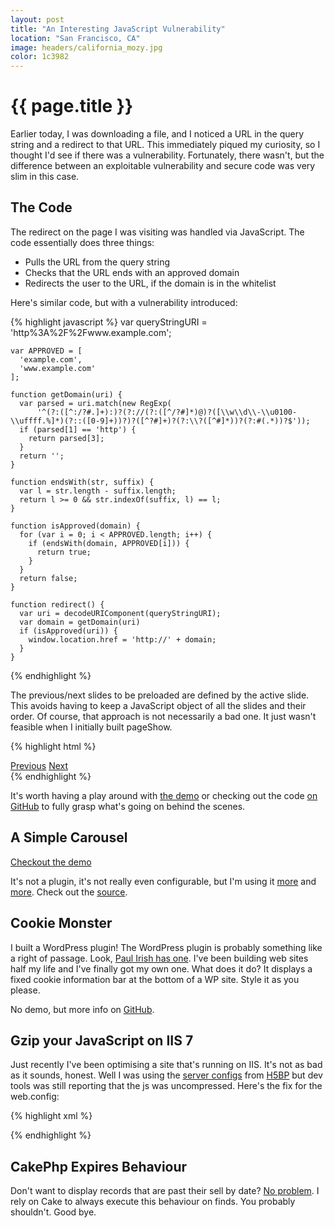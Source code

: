 ```yaml
---
layout: post
title: "An Interesting JavaScript Vulnerability"
location: "San Francisco, CA"
image: headers/california_mozy.jpg
color: 1c3982
---
```


{{ page.title }}
================

Earlier today, I was downloading a file, and I noticed a URL in the query string and a redirect to that URL. This immediately piqued my curiosity, so I thought I'd see if there was a vulnerability. Fortunately, there wasn't, but the difference between an exploitable vulnerability and secure code was very slim in this case.

The Code
--------

The redirect on the page I was visiting was handled via JavaScript.
The code essentially does three things:
  * Pulls the URL from the query string
  * Checks that the URL ends with an approved domain
  * Redirects the user to the URL, if the domain is in the whitelist

Here's similar code, but with a vulnerability introduced:

{% highlight javascript %}
    var queryStringURI = 'http%3A%2F%2Fwww.example.com';

    var APPROVED = [
      'example.com',
      'www.example.com'
    ];

    function getDomain(uri) {
      var parsed = uri.match(new RegExp(
          '^(?:([^:/?#.]+):)?(?://(?:([^/?#]*)@)?([\\w\\d\\-\\u0100-\\uffff.%]*)(?::([0-9]+))?)?([^?#]+)?(?:\\?([^#]*))?(?:#(.*))?$'));
      if (parsed[1] == 'http') {
        return parsed[3];
      }
      return '';
    }

    function endsWith(str, suffix) {
      var l = str.length - suffix.length;
      return l >= 0 && str.indexOf(suffix, l) == l;
    }

    function isApproved(domain) {
      for (var i = 0; i < APPROVED.length; i++) {
        if (endsWith(domain, APPROVED[i])) {
          return true;
        }
      }
      return false;
    }

    function redirect() {
      var uri = decodeURIComponent(queryStringURI);
      var domain = getDomain(uri)
      if (isApproved(uri)) {
        window.location.href = 'http://' + domain;
      }
    }
{% endhighlight %}

The previous/next slides to be preloaded are defined by the active slide. This avoids having to keep a JavaScript object of all the slides and their order. Of course, that approach is not necessarily a bad one. It just wasn't feasible when I initially built pageShow.

{% highlight html %}
  <!-- Links, these can be hidden -->
  <div class="link-meta">
    <a href="index.html" class="prev">Previous</a>
    <a href="usage.html" class="next">Next</a>
  </div>
{% endhighlight %}

It's worth having a play around with [the demo][] or checking out the code [on GitHub][] to fully grasp what's going on behind the scenes.

[the demo]: /pageShow/ "pageShow demo"
[on GitHub]: https://github.com/MozMorris/pageShow "Fork Me!"

A Simple Carousel
-----------------

[Checkout the demo](/this-is-my-carousel/)

It's not a plugin, it's not really even configurable, but I'm using it [more][more] and [more][and more]. Check out the [source][].

[more]: http://www.clipper-teas.com/ "I made this"
[and more]: http://www.commercialwashroomsltd.co.uk/ "I also made this"
[source]: https://github.com/MozMorris/this-is-my-carousel "I should make a light box script next, that would impress Paul Irish"

Cookie Monster
--------------

I built a WordPress plugin! The WordPress plugin is probably something like a right of passage. Look, [Paul Irish has one][paul]. I've been building web sites half my life and I've finally got my own one. What does it do? It displays a fixed cookie information bar at the bottom of a WP site. Style it as you please.

No demo, but more info on [GitHub][]. 

[paul]: https://github.com/paulirish/infinite-scroll "2133 stars and counting"
[GitHub]: https://github.com/MozMorris/cookie-monster "Moz Morris on GitHub"

Gzip your JavaScript on IIS 7
-----------------------------

Just recently I've been optimising a site that's running on IIS. It's not as bad as it sounds, honest. Well I was using the [server configs][] from [H5BP][] but dev tools was still reporting that the js was uncompressed. Here's the fix for the web.config:

[server configs]: https://github.com/h5bp/server-configs "HTML5 Boilerplate Server Configuration"
[H5BP]: https://github.com/h5bp "HTML5 Boilerplate"

{% highlight xml %}
  <?xml version="1.0" encoding="UTF-8"?>
  <configuration>
    <system.webServer>
      <staticContent>
        <remove fileExtension=".js" />
        <mimeMap fileExtension=".js" mimeType="text/javascript" />
      </staticContent>
    </system.webServer>
  </configuration>
{% endhighlight %}

CakePhp Expires Behaviour
-------------------------

Don't want to display records that are past their sell by date? [No problem][]. I rely on Cake to always execute this behaviour on finds. You probably shouldn't. Good bye.

[No problem]: https://gist.github.com/MozMorris/4755451
